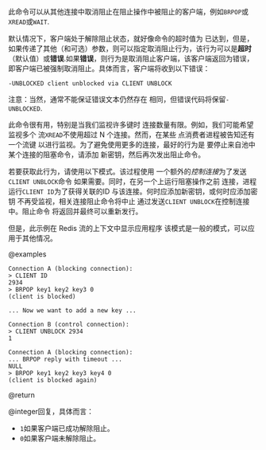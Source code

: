 此命令可以从其他连接中取消阻止在阻止操作中被阻止的客户端，例如`BRPOP`或`XREAD`或`WAIT`.

默认情况下，客户端处于解除阻止状态，就好像命令的超时值为
已达到，但是，如果传递了其他（和可选）参数，则可以指定取消阻止行为，该行为可以是**超时**（默认值）或**错误**.如果**错误**，则行为是取消阻止客户端，该客户端返回为错误，即客户端已被强制取消阻止。具体而言，客户端将收到以下错误：

    -UNBLOCKED client unblocked via CLIENT UNBLOCK

注意：当然，通常不能保证错误文本仍然存在
相同，但错误代码将保留`-UNBLOCKED`.

此命令很有用，特别是当我们监视许多键时
连接数量有限。例如，我们可能希望监视多个
流`XREAD`不使用超过 N 个连接。然而，在某些
点消费者进程被告知还有一个流键
以进行监视。为了避免使用更多的连接，最好的行为是
要停止来自池中某个连接的阻塞命令，请添加
新密钥，然后再次发出阻止命令。

若要获取此行为，请使用以下模式。该过程使用
一个额外的*控制连接*为了发送`CLIENT UNBLOCK`命令
如果需要。同时，在另一个上运行阻塞操作之前
连接，进程运行`CLIENT ID`为了获得关联的ID
与该连接。何时应添加新密钥，或何时应添加密钥
不再受监视，相关连接阻止命令将中止
通过发送`CLIENT UNBLOCK`在控制连接中。阻止命令
将返回并最终可以重新发行。

但是，此示例在 Redis 流的上下文中显示应用程序
该模式是一般的模式，可以应用于其他情况。

@examples

    Connection A (blocking connection):
    > CLIENT ID
    2934
    > BRPOP key1 key2 key3 0
    (client is blocked)

    ... Now we want to add a new key ...

    Connection B (control connection):
    > CLIENT UNBLOCK 2934
    1

    Connection A (blocking connection):
    ... BRPOP reply with timeout ...
    NULL
    > BRPOP key1 key2 key3 key4 0
    (client is blocked again)

@return

@integer回复，具体而言：

*   `1`如果客户端已成功解除阻止。
*   `0`如果客户端未解除阻止。
